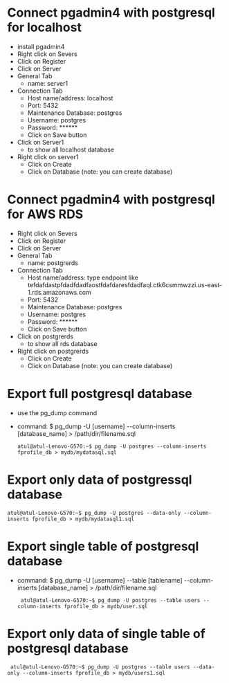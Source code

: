 # Connect pgadmin4 with postgresql for localhost
- install pgadmin4
- Right click on Severs
- Click on Register
- Click on Server
- General Tab
  - name: server1
- Connection Tab
  - Host name/address: localhost
  - Port: 5432
  - Maintenance Database: postgres
  - Username: postgres
  - Password: ******
  - Click on Save button
- Click on Server1
  - to show all localhost database
- Right click on server1
  - Click on Create
  - Click on Database (note: you can create database)
   
# Connect pgadmin4 with postgresql for AWS RDS
- Right click on Severs
- Click on Register
- Click on Server
- General Tab
  - name: postgrerds
- Connection Tab
  - Host name/address: type endpoint like tefdafdastpfdadfdadfaostfdafdaresfdadfaql.ctk6csmmwzzi.us-east-1.rds.amazonaws.com
  - Port: 5432
  - Maintenance Database: postgres
  - Username: postgres
  - Password: ******
  - Click on Save button
- Click on postgrerds
  - to show all rds database
- Right click on postgrerds
  - Click on Create
  - Click on Database (note: you can create database)

# Export full postgresql database
- use the pg_dump command
- command: $ pg_dump -U [username] --column-inserts [database_name] > /path/dir/filename.sql

  ```
  atul@atul-Lenovo-G570:~$ pg_dump -U postgres --column-inserts fprofile_db > mydb/mydatasql.sql

  ```
# Export only data of postgressql database

```
atul@atul-Lenovo-G570:~$ pg_dump -U postgres --data-only --column-inserts fprofile_db > mydb/mydatasql1.sql

```

# Export single table of postgresql database
- command: $ pg_dump -U [username] --table [tablename] --column-inserts [database_name] > /path/dir/filename.sql
  ```
   atul@atul-Lenovo-G570:~$ pg_dump -U postgres --table users --column-inserts fprofile_db > mydb/user.sql
  
  ```
# Export only data of single table of postgresql database

  ```
   atul@atul-Lenovo-G570:~$ pg_dump -U postgres --table users --data-only --column-inserts fprofile_db > mydb/users1.sql

  ```

